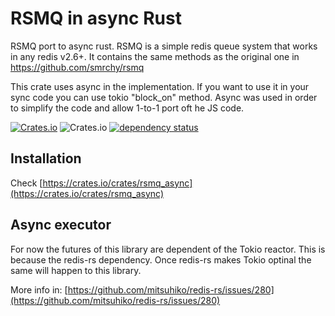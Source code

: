 # RSMQ in async Rust 

RSMQ port to async rust. RSMQ is a simple redis queue system that works in any redis v2.6+. It contains the same methods as the original one in https://github.com/smrchy/rsmq

This crate uses async in the implementation. If you want to use it in your sync code you can use tokio "block_on" method. Async was used in order to simplify the code and allow 1-to-1 port oft he JS code.


[![Crates.io](https://img.shields.io/crates/v/rsmq_async)](https://crates.io/crates/rsmq_async) ![Crates.io](https://img.shields.io/crates/l/rsmq_async) [![dependency status](https://deps.rs/crate/rsmq_async/2.0.6/status.svg)](https://deps.rs/crate/rsmq_async/2.0.6)

## Installation

Check [https://crates.io/crates/rsmq_async](https://crates.io/crates/rsmq_async)

## Async executor

For now the futures of this library are dependent of the Tokio reactor. This is because the redis-rs dependency. Once redis-rs makes Tokio optinal the same will happen to this library.

More info in: [https://github.com/mitsuhiko/redis-rs/issues/280](https://github.com/mitsuhiko/redis-rs/issues/280)
